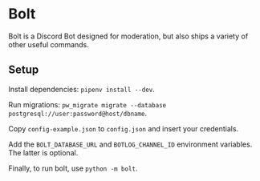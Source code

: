 # Bolt
Bolt is a Discord Bot designed for moderation, but also ships a variety of other useful commands.

## Setup
Install dependencies: `pipenv install --dev`.

Run migrations: `pw_migrate migrate --database postgresql://user:password@host/dbname`.

Copy `config-example.json` to `config.json` and insert your credentials.

Add the `BOLT_DATABASE_URL` and `BOTLOG_CHANNEL_ID` environment variables.
The latter is optional.

Finally, to run bolt, use `python -m bolt`.
